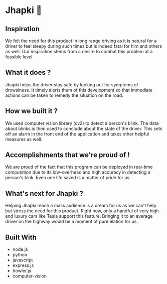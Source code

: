 # Jhapki :eyes:
## Inspiration
We felt the need for this product in long range driving as it is natural for a driver to feel sleepy during such times but is indeed fatal for him and others as well. Our inspiration stems from a desire to combat this problem at a feasible level.

## What it does ?
Jhapki helps the driver stay safe by looking out for symptoms of drowsiness. It timely alerts them of this development so that immediate actions can be taken to remedy the situation on the road.

## How we built it ?
We used computer vision library (cv2) to detect a person's blink. The data about blinks is then used to conclude about the state of the driver. This sets off an alarm in the front end of the application and takes other helpful measures as well.

## Accomplishments that we're proud of !
We are proud of the fact that this program can be deployed in real-time computation due to its low-overhead and high accuracy in detecting a person's blnk. Even one life saved is a matter of pride for us.

## What's next for Jhapki ?
Helping Jhapki reach a mass audience is a dream for us as we can't help but stress the need for this product. Right now, only a handful of very high-end luxury cars like Tesla support this feature. Bringing it to an average driver on the highway would be a moment of pure elation for us.

## Built With
* node.js
* python
* javascript
* express.js
* howler.js
* computer-vision




